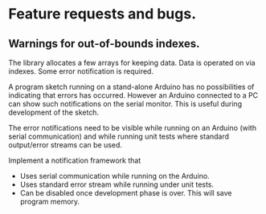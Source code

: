 # Feature requests and bugs.

## Warnings for out-of-bounds indexes.
The library allocates a few arrays for keeping data.
Data is operated on via indexes.
Some error notification is required.

A program sketch running on a stand-alone Arduino has no possibilities
of indicating that errors has occurred.
However an Arduino connected to a PC
can show such notifications on the serial monitor.
This is useful during development of the sketch.

The error notifications need to be visible while running on
an Arduino (with serial communication) and while running unit
tests where standard output/error streams can be used.

Implement a notification framework that
* Uses serial communication while running on the Arduino.
* Uses standard error stream while running under unit tests.
* Can be disabled once development phase is over.
  This will save program memory.
  
